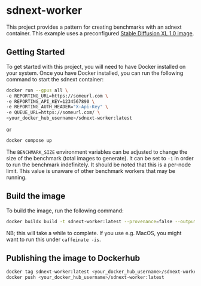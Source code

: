 # sdnext-worker

This project provides a pattern for creating benchmarks with an sdnext container. This example uses a preconfigured [Stable Diffusion XL 1.0 image](https://hub.docker.com/r/saladtechnologies/sdnext-sdxl10).

## Getting Started

To get started with this project, you will need to have Docker installed on your system. Once you have Docker installed, you can run the following command to start the sdnext container:

```bash
docker run --gpus all \
-e REPORTING_URL=https://someurl.com \
-e REPORTING_API_KEY=1234567890 \
-e REPORTING_AUTH_HEADER="X-Api-Key" \
-e QUEUE_URL=https://someurl.com/ \
<your_docker_hub_username>/sdnext-worker:latest
```
or

```bash
docker compose up
```

The `BENCHMARK_SIZE` environment variables can be adjusted to change the size of the benchmark (total images to generate). It can be set to `-1` in order to run the benchmark indefinitely. It should be noted that this is a per-node limit. This value is unaware of other benchmark workers that may be running.

## Build the image

To build the image, run the following command:

```bash
docker buildx build -t sdnext-worker:latest --provenance=false --output type=docker .
```

NB; this will take a while to complete. If you use e.g. MacOS, you might want to run this under `caffeinate -is`.

## Publishing the image to Dockerhub

```bash
docker tag sdnext-worker:latest <your_docker_hub_username>/sdnext-worker:latest
docker push <your_docker_hub_username>/sdnext-worker:latest
```